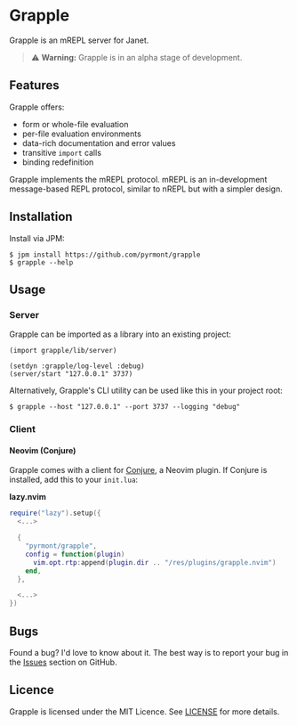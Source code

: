 # Grapple

Grapple is an mREPL server for Janet.

> :warning: **Warning:** Grapple is in an alpha stage of development.

## Features

Grapple offers:

- form or whole-file evaluation
- per-file evaluation environments
- data-rich documentation and error values
- transitive `import` calls
- binding redefinition

Grapple implements the mREPL protocol. mREPL is an in-development message-based
REPL protocol, similar to nREPL but with a simpler design.

## Installation

Install via JPM:

```shell
$ jpm install https://github.com/pyrmont/grapple
$ grapple --help
```

## Usage

### Server

Grapple can be imported as a library into an existing project:

```janet
(import grapple/lib/server)

(setdyn :grapple/log-level :debug)
(server/start "127.0.0.1" 3737)
```

Alternatively, Grapple's CLI utility can be used like this in your project
root:

```shell
$ grapple --host "127.0.0.1" --port 3737 --logging "debug"
```

### Client

#### Neovim (Conjure)

Grapple comes with a client for [Conjure][], a Neovim plugin. If Conjure is installed,
add this to your `init.lua`:

**lazy.nvim**

```lua
require("lazy").setup({
  <...>

  {
    "pyrmont/grapple",
    config = function(plugin)
      vim.opt.rtp:append(plugin.dir .. "/res/plugins/grapple.nvim")
    end,
  },

  <...>
})
```

[Conjure]: https://conjure.oli.me.uk

## Bugs

Found a bug? I'd love to know about it. The best way is to report your bug in
the [Issues][] section on GitHub.

[Issues]: https://github.com/pyrmont/grapple/issues

## Licence

Grapple is licensed under the MIT Licence. See [LICENSE][] for more details.

[LICENSE]: https://github.com/pyrmont/grapple/blob/master/LICENSE
